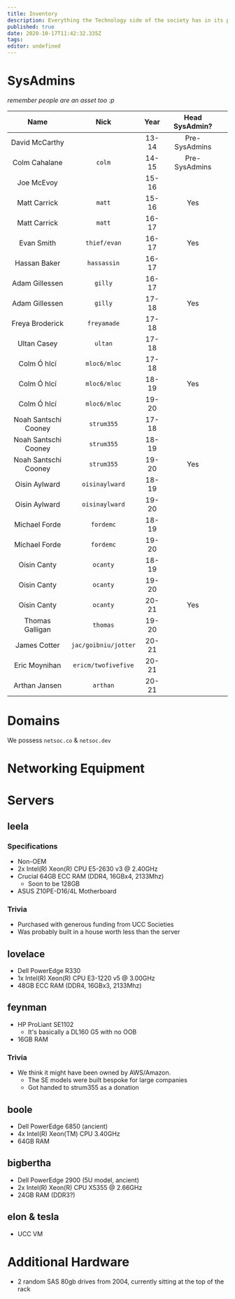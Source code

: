 ```yaml
---
title: Inventory
description: Everything the Technology side of the society has in its possession
published: true
date: 2020-10-17T11:42:32.335Z
tags: 
editor: undefined
---
```


# SysAdmins
_remember people are an asset too :p_

| Name                 | Nick                            | Year  | Head SysAdmin? |   |
|:--------------------:|:-------------------------------:|:-----:|:--------------:|---|
| David McCarthy       |                                 | 13-14 | Pre-SysAdmins  |   |
| Colm Cahalane        | `colm`                          | 14-15 | Pre-SysAdmins  |   |
| Joe McEvoy           |                                 | 15-16 |                |   |
| Matt Carrick         | `matt`                          | 15-16 | Yes            |   |
| Matt Carrick         | `matt`                          | 16-17 |                |   |
| Evan Smith           | `thief/evan`                    | 16-17 | Yes            |   |
| Hassan Baker         | `hassassin`                     | 16-17 |                |   |
| Adam Gillessen       | `gilly`                         | 16-17 |                |   |
| Adam Gillessen       | `gilly`                         | 17-18 | Yes            |   |
| Freya  Broderick     | `freyamade`                     | 17-18 |                |   |
| Ultan Casey          | `ultan`                         | 17-18 |                |   |
| Colm Ó hIcí          | `mloc6/mloc`                    | 17-18 |                |   |
| Colm Ó hIcí          | `mloc6/mloc`                    | 18-19 | Yes            |   |
| Colm Ó hIcí          | `mloc6/mloc`                    | 19-20 |                |   |
| Noah Santschi Cooney | `strum355`                      | 17-18 |                |   |
| Noah Santschi Cooney | `strum355`                      | 18-19 |                |   |
| Noah Santschi Cooney | `strum355`                      | 19-20 | Yes            |   |
| Oisin Aylward        | `oisinaylward`                  | 18-19 |                |   |
| Oisin Aylward        | `oisinaylward`                  | 19-20 |                |   |
| Michael Forde        | `fordemc`                       | 18-19 |                |   |
| Michael Forde        | `fordemc`                       | 19-20 |                |   |
| Oisin Canty          | `ocanty`                        | 18-19 |                |   |
| Oisin Canty          | `ocanty`                        | 19-20 |                |   |
| Oisin Canty          | `ocanty`                        | 20-21 | Yes            |   |
| Thomas Galligan      | `thomas`                        | 19-20 |                |   |
| James Cotter         | `jac/goibniu/jotter`            | 20-21 |                |   |
| Eric Moynihan        | `ericm/twofivefive`             | 20-21 |                |   |
| Arthan Jansen        | `arthan`                        | 20-21 |                |   |

# Domains
We possess `netsoc.co` & `netsoc.dev`

# Networking Equipment

# Servers

## leela

### Specifications

* Non-OEM
* 2x Intel(R) Xeon(R) CPU E5-2630 v3 @ 2.40GHz
* Crucial 64GB ECC RAM (DDR4, 16GBx4, 2133Mhz)
	* Soon to be 128GB
* ASUS Z10PE-D16/4L Motherboard

### Trivia

* Purchased with generous funding from UCC Societies
* Was probably built in a house worth less than the server

## lovelace

* Dell PowerEdge R330
* 1x Intel(R) Xeon(R) CPU E3-1220 v5 @ 3.00GHz
* 48GB ECC RAM (DDR4, 16GBx3, 2133Mhz)

## feynman

* HP ProLiant SE1102
	* It's basically a DL160 G5 with no OOB
* 16GB RAM

### Trivia

* We think it might have been owned by AWS/Amazon.
	* The SE models were built bespoke for large companies
  * Got handed to strum355 as a donation

## boole

* Dell PowerEdge 6850 (ancient)
* 4x Intel(R) Xeon(TM) CPU 3.40GHz
* 64GB RAM

## bigbertha

* Dell PowerEdge 2900 (5U model, ancient) 
* 2x Intel(R) Xeon(R) CPU X5355 @ 2.66GHz
* 24GB RAM (DDR3?)

## elon & tesla

* UCC VM

# Additional Hardware
* 2 random SAS 80gb drives from 2004, currently sitting at the top of the rack
